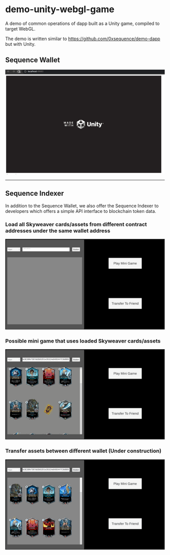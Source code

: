 # demo-unity-webgl-game

A demo of common operations of dapp built as a Unity game, compiled to target WebGL.

The demo is written similar to https://github.com/0xsequence/demo-dapp but with Unity.

## Sequence Wallet

![](./Demo/webGL_demo_dapp.gif)


---

## Sequence Indexer

In addition to the Sequence Wallet, we also offer the Sequence Indexer to developers which offers
a simple API interface to blockchain token data.

### Load all Skyweaver cards/assets from different contract addresses under the same wallet address

![](./Demo/load_skyweaver_card.gif)

### Possible mini game that uses loaded Skyweaver cards/assets

![](./Demo/mini_game_with_card.gif)

### Transfer assets between different wallet (Under construction)

![](./Demo/transfer_card_drag_drop.gif)

